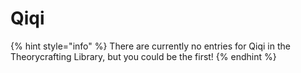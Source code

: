 # Qiqi

{% hint style="info" %}
There are currently no entries for Qiqi in the Theorycrafting Library, but you could be the first!
{% endhint %}

